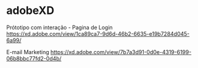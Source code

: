 # adobeXD
Prótotipo com interação - Pagina de Login
https://xd.adobe.com/view/1ca89ca7-9d6d-46b2-6635-e19b7284d045-6a99/

E-mail Marketing
https://xd.adobe.com/view/7b7a3d91-0d0e-4319-6199-06b8bbc77fd2-0d4b/
